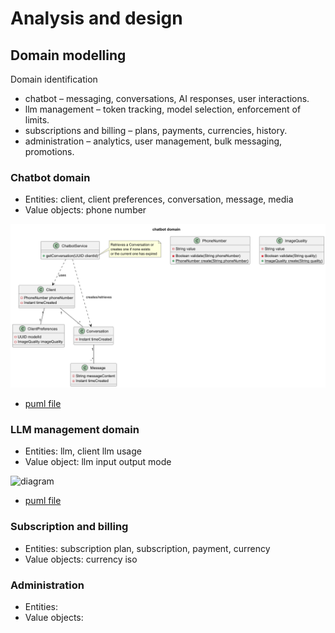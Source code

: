 # Analysis and design

## Domain modelling

Domain identification
* chatbot – messaging, conversations, AI responses, user interactions.
* llm management – token tracking, model selection, enforcement of limits.
* subscriptions and billing – plans, payments, currencies, history.
* administration – analytics, user management, bulk messaging, promotions.


### Chatbot domain

- Entities: client, client preferences, conversation, message, media
- Value objects: phone number

![diagram](uml/domain-modelling/images/chatbot_domain.png)
* [puml file](uml/domain-modelling/chatbot-domain.puml)

### LLM management domain

- Entities: llm, client llm usage
- Value object: llm input output mode

![diagram](uml/domain-modelling/images/ll_management_domain.png)
* [puml file](uml/domain-modelling/llm-domain.puml)

### Subscription and billing

- Entities: subscription plan, subscription, payment, currency
- Value objects: currency iso

### Administration

- Entities:
- Value objects: